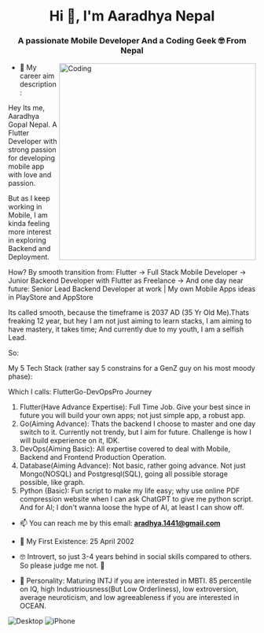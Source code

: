 <h1 align="center">Hi 👋, I'm Aaradhya Nepal</h1>
<h3 align="center">A passionate Mobile Developer And a Coding Geek 🤓 From Nepal</h3>
<img align="right" alt="Coding" width="400" src="https://cdnb.artstation.com/p/assets/images/images/028/991/999/original/anna-havrylyukh-.gif?1596125112">

- 🌱 My career aim description:

Hey Its me, Aaradhya Gopal Nepal.
A Flutter Developer with strong passion for developing mobile app with love and passion.

But as I keep working in Mobile, I am kinda feeling more interest in exploring Backend and Deployment.

How? By smooth transition from: 
Flutter -> Full Stack Mobile Developer -> Junior Backend Developer with Flutter as Freelance -> And one day near future:
Senior Lead Backend Developer at work |  My own Mobile Apps ideas in PlayStore and AppStore

Its called smooth, because the timeframe is 2037 AD (35 Yr Old Me).Thats freaking 12 year, but hey I am not just aiming to learn stacks, I am aiming to have mastery, it takes time; And currently due to my youth, I am a selfish Lead.

So:

My 5 Tech Stack (rather say 5 constrains for a GenZ guy on his most moody phase):

Which I calls: FlutterGo-DevOpsPro Journey

1) Flutter(Have Advance Expertise): Full Time Job. Give your best since in future you will build your own apps; not just simple app, a robust app.
2) Go(Aiming Advance): Thats the backend I choose to master and one day switch to it. Currently not trendy, but I aim for future. Challenge is how I will build experience on it, IDK.
3) DevOps(Aiming Basic): All expertise covered to deal with Mobile, Backend and Frontend Production Operation.
4) Database(Aiming Advance): Not basic, rather going advance.  Not just Mongo(NOSQL) and Postgresql(SQL), going all possible storage possible, like graph.
5) Python (Basic): Fun script to make my life easy; why use online PDF compression website when I can ask ChatGPT to give me python script. And for AI; I don't wanna loose the hype of AI, at least I can show off.

- 📫 You can reach me by this email: **aradhya.1441@gmail.com**

- 🥳 My First Existence: 25 April 2002

- 🤓 Introvert, so just 3-4 years behind in social skills compared to others. So please judge me not. 🥺

- 🥴 Personality: Maturing INTJ if you are interested in MBTI. 85 percentile on IQ, high Industriousness(But Low Orderliness), low extroversion, average neuroticism, and low agreeableness if you are interested in OCEAN.

![Desktop](https://github.com/user-attachments/assets/7a4d92ac-7ba7-4e21-a324-d74722871afe)
![iPhone](https://github.com/user-attachments/assets/981b5e54-5c88-45a3-a792-1b6a0b6f36c2)


